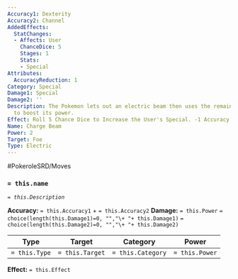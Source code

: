 ```yaml
---
Accuracy1: Dexterity
Accuracy2: Channel
AddedEffects:
  StatChanges:
  - Affects: User
    ChanceDice: 5
    Stages: 1
    Stats:
    - Special
Attributes:
  AccuracyReduction: 1
Category: Special
Damage1: Special
Damage2: ''
Description: The Pokemon lets out an electric beam then uses the remaining charge
  to boost its power.
Effect: Roll 5 Chance Dice to Increase the User's Special. -1 Accuracy.
Name: Charge Beam
Power: 2
Target: Foe
Type: Electric
---
```


#PokeroleSRD/Moves

### `= this.name` 
*`= this.Description`*

**Accuracy:** `= this.Accuracy1` + `= this.Accuracy2`
**Damage:** `= this.Power` `= choice(length(this.Damage1)=0, "","\+ "+ this.Damage1)` `= choice(length(this.Damage2)=0, "","\+ "+ this.Damage2)`

| Type          | Target          | Category          | Power          |
| ------------- | --------------- | ----------------  | -------------- |
| `= this.Type` | `= this.Target` | `= this.Category` | `= this.Power` | 

**Effect:** `= this.Effect`